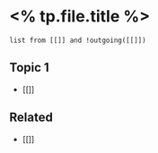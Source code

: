 
# <% tp.file.title %>

```dataview
list from [[]] and !outgoing([[]])
```

## Topic 1 
- [[]]
## Related
- [[]]
